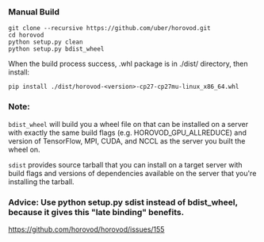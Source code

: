 ### Manual Build

```
git clone --recursive https://github.com/uber/horovod.git
cd horovod
python setup.py clean
python setup.py bdist_wheel
```

When the build process success, .whl package is in ./dist/ directory, then install:

```
pip install ./dist/horovod-<version>-cp27-cp27mu-linux_x86_64.whl
```

### Note:

```bdist_wheel``` will build you a wheel file on that can be installed on a server with exactly the same build flags (e.g. HOROVOD_GPU_ALLREDUCE)
and version of TensorFlow, MPI, CUDA, and NCCL as the server you built the wheel on.

```sdist``` provides source tarball that you can install on a target server with build flags and versions of dependencies available on the server
that you're installing the tarball.

### Advice: Use python setup.py sdist instead of bdist_wheel, because it gives this "late binding" benefits.

https://github.com/horovod/horovod/issues/155
